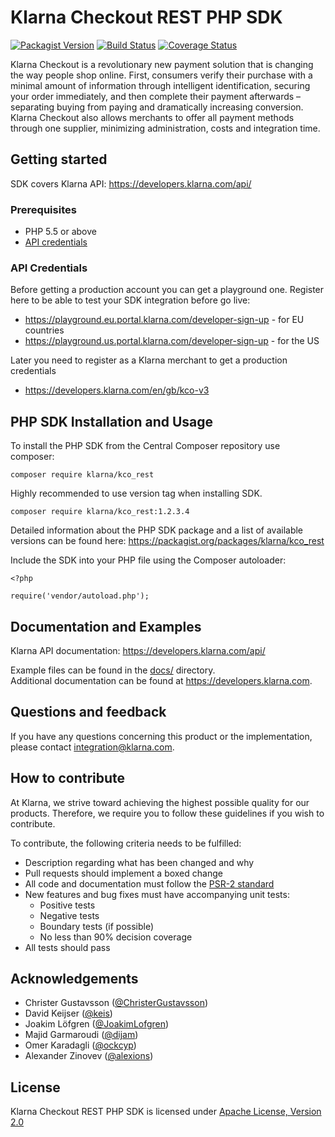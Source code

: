 # Klarna Checkout REST PHP SDK
[![Packagist Version][packagist-image]](https://packagist.org/packages/klarna/kco_rest)
[![Build Status][travis-image]](https://travis-ci.org/klarna/kco_rest_php)
[![Coverage Status][coveralls-image]](https://coveralls.io/r/klarna/kco_rest_php?branch=v2.2)

Klarna Checkout is a revolutionary new payment solution that is changing the way
people shop online. First, consumers verify their purchase with a minimal
amount of information through intelligent identification, securing your order
immediately, and then complete their payment afterwards – separating buying
from paying and dramatically increasing conversion. Klarna Checkout also allows
merchants to offer all payment methods through one supplier, minimizing
administration, costs and integration time.


## Getting started

SDK covers Klarna API: https://developers.klarna.com/api/

### Prerequisites
* PHP 5.5 or above
* [API credentials](#api-credentials)


### API Credentials

Before getting a production account you can get a playground one.
Register here to be able to test your SDK integration before go live:

- https://playground.eu.portal.klarna.com/developer-sign-up - for EU countries
- https://playground.us.portal.klarna.com/developer-sign-up - for the US

Later you need to register as a Klarna merchant to get a production credentials

- https://developers.klarna.com/en/gb/kco-v3




## PHP SDK Installation and Usage

To install the PHP SDK from the Central Composer repository use composer:

```
composer require klarna/kco_rest
```

Highly recommended to use version tag when installing SDK.

```
composer require klarna/kco_rest:1.2.3.4
```

Detailed information about the PHP SDK package and a list of available versions can be found here:
https://packagist.org/packages/klarna/kco_rest

Include the SDK into your PHP file using the Composer autoloader:

```
<?php

require('vendor/autoload.php');
```



## Documentation and Examples

Klarna API documentation: https://developers.klarna.com/api/


Example files can be found in the [docs/](docs/) directory.  
Additional documentation can be found at https://developers.klarna.com.



## Questions and feedback
If you have any questions concerning this product or the implementation,
please contact [integration@klarna.com](mailto:integration@klarna.com).


## How to contribute
At Klarna, we strive toward achieving the highest possible quality for our
products. Therefore, we require you to follow these guidelines if you wish
to contribute.

To contribute, the following criteria needs to be fulfilled:

* Description regarding what has been changed and why
* Pull requests should implement a boxed change
* All code and documentation must follow the [PSR-2 standard](http://www.php-fig.org/psr/psr-2/)
* New features and bug fixes must have accompanying unit tests:
    * Positive tests
    * Negative tests
    * Boundary tests (if possible)
    * No less than 90% decision coverage
* All tests should pass


## Acknowledgements
* Christer Gustavsson ([@ChristerGustavsson](https://github.com/ChristerGustavsson))
* David Keijser ([@keis](https://github.com/keis))
* Joakim Löfgren ([@JoakimLofgren](https://github.com/JoakimLofgren))
* Majid Garmaroudi ([@dijam](https://github.com/dijam))
* Omer Karadagli ([@ockcyp](https://github.com/ockcyp))
* Alexander Zinovev ([@alexions](https://github.com/alexions))


## License
Klarna Checkout REST PHP SDK is licensed under
[Apache License, Version 2.0](http://www.apache.org/LICENSE-2.0)

[packagist-image]: https://img.shields.io/packagist/v/klarna/kco_rest.svg?style=flat
[travis-image]: https://img.shields.io/travis/klarna/kco_rest_php/v2.2.svg?style=flat
[coveralls-image]: https://img.shields.io/coveralls/klarna/kco_rest_php/v2.2.svg?style=flat
